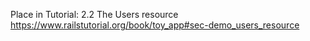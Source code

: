 Place in Tutorial:
2.2 The Users resource
https://www.railstutorial.org/book/toy_app#sec-demo_users_resource